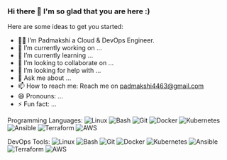 ### Hi there 👋 I'm so glad that you are here :)

   Here are some ideas to get you started:
 - 👨‍💻 I’m Padmakshi a Cloud & DevOps Engineer.
 - 🔭 I’m currently working on ...
 - 🌱 I’m currently learning ...
 - 👯 I’m looking to collaborate on ...
 - 🤔 I’m looking for help with ...
 - 💬 Ask me about ...
 - 📫 How to reach me: Reach me on padmakshi4463@gmail.com
 - 😄 Pronouns: ...
 - ⚡ Fun fact: ...

Programming Languages:
![Linux](https://img.icons8.com/color/48/000000/linux.png)
![Bash](https://img.icons8.com/plasticine/48/000000/bash.png)
![Git](https://img.icons8.com/color/48/000000/git.png)
![Docker](https://img.icons8.com/color/48/000000/docker.png)
![Kubernetes](https://img.icons8.com/color/48/000000/kubernetes.png)
![Ansible](https://img.icons8.com/color/48/000000/ansible.png)
![Terraform](https://img.icons8.com/color/48/000000/terraform.png)
![AWS](https://img.icons8.com/color/48/000000/amazon-web-services.png)

DevOps Tools:
![Linux](https://img.icons8.com/color/48/000000/linux.png)
![Bash](https://img.icons8.com/plasticine/48/000000/bash.png)
![Git](https://img.icons8.com/color/48/000000/git.png)
![Docker](https://img.icons8.com/color/48/000000/docker.png)
![Kubernetes](https://img.icons8.com/color/48/000000/kubernetes.png)
![Ansible](https://img.icons8.com/color/48/000000/ansible.png)
![Terraform](https://img.icons8.com/color/48/000000/terraform.png)
![AWS](https://img.icons8.com/color/48/000000/amazon-web-services.png)
